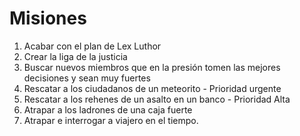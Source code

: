 # Misiones

1. Acabar con el plan de Lex Luthor
2. Crear la liga de la justicia
3. Buscar nuevos miembros que en la presión tomen las mejores decisiones y sean muy fuertes
4. Rescatar a los ciudadanos de un meteorito - Prioridad urgente
5. Rescatar a los rehenes de un asalto en un banco - Prioridad Alta
6. Atrapar a los ladrones de una caja fuerte
7. Atrapar e interrogar a viajero en el tiempo.
